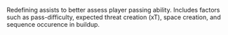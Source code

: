 Redefining assists to better assess player passing ability. Includes factors such as pass-difficulty, expected threat creation (xT), space creation, and sequence occurence in buildup.
